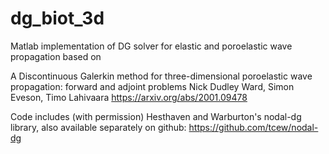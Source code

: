 # dg_biot_3d

Matlab implementation of DG solver for elastic and poroelastic wave propagation based on

A Discontinuous Galerkin method for three-dimensional poroelastic wave propagation: forward and adjoint problems
Nick Dudley Ward, Simon Eveson, Timo Lahivaara
https://arxiv.org/abs/2001.09478

Code includes (with permission) Hesthaven and Warburton's nodal-dg library, also available separately on github:  https://github.com/tcew/nodal-dg
